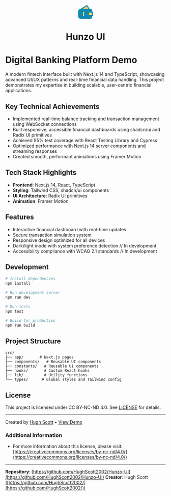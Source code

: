 <div align="center">
  <svg width="47" height="43" viewBox="0 0 47 43" fill="none" xmlns="http://www.w3.org/2000/svg">
    <path d="M1.63965 19.3447C1.63965 15.7228 4.57582 12.7866 8.19778 12.7866H38.183C40.5373 12.7866 42.4458 14.6951 42.4458 17.0494V19.8548C42.4458 20.6597 43.0983 21.3122 43.9032 21.3122V21.3122C44.708 21.3122 45.3605 21.9647 45.3605 22.7696V31.2222C45.3605 32.0271 44.708 32.6796 43.9032 32.6796V32.6796C43.0983 32.6796 42.4458 33.3321 42.4458 34.137V36.9424C42.4458 39.2967 40.5373 41.2052 38.183 41.2052H8.19777C4.57582 41.2052 1.63965 38.269 1.63965 34.6471V19.3447Z" fill="#118AB2"/>
    <path fill-rule="evenodd" clip-rule="evenodd" d="M0 19.3451C0 14.8177 3.67022 11.1475 8.19766 11.1475H38.1829C41.4426 11.1475 44.0852 13.79 44.0852 17.0498V19.6783C45.7108 19.7726 46.9999 21.1207 46.9999 22.7699V31.2226C46.9999 32.8718 45.7108 34.22 44.0852 34.3142V36.9428C44.0852 40.2025 41.4426 42.8451 38.1829 42.8451H8.19766C3.67021 42.8451 0 39.1749 0 34.6474V19.3451ZM8.19766 14.4265C5.4812 14.4265 3.27906 16.6287 3.27906 19.3451V34.6474C3.27906 37.3639 5.48119 39.566 8.19766 39.566H38.1829C39.6317 39.566 40.8061 38.3916 40.8061 36.9428V34.1373C40.8061 32.4881 42.0953 31.14 43.7209 31.0457V22.9468C42.0953 22.8525 40.8061 21.5044 40.8061 19.8552V17.0498C40.8061 15.601 39.6317 14.4265 38.1829 14.4265H8.19766Z" fill="#118AB2"/>
    <path d="M32.2441 23.7168C32.2441 22.5095 33.2229 21.5308 34.4302 21.5308H43.1744C44.3817 21.5308 45.3604 22.5095 45.3604 23.7168V30.2749C45.3604 31.4823 44.3817 32.461 43.1744 32.461H34.4302C33.2229 32.461 32.2441 31.4823 32.2441 30.2749V23.7168Z" fill="#FFD166"/>
    <path fill-rule="evenodd" clip-rule="evenodd" d="M30.6047 23.7172C30.6047 21.6044 32.3175 19.8916 34.4303 19.8916H43.1745C45.2873 19.8916 47.0001 21.6044 47.0001 23.7172V30.2753C47.0001 32.3881 45.2873 34.1009 43.1745 34.1009H34.4303C32.3175 34.1009 30.6047 32.3881 30.6047 30.2753V23.7172ZM34.4303 23.1707C34.1285 23.1707 33.8838 23.4153 33.8838 23.7172V30.2753C33.8838 30.5771 34.1285 30.8218 34.4303 30.8218H43.1745C43.4763 30.8218 43.721 30.5771 43.721 30.2753V23.7172C43.721 23.4153 43.4763 23.1707 43.1745 23.1707H34.4303Z" fill="#118AB2"/>
    <path d="M25.9129 1.9608L8.86085 12.3815C8.67247 12.4966 8.75407 12.7866 8.97485 12.7866H34.0622C34.2281 12.7866 34.3335 12.609 34.2541 12.4633L28.9719 2.77932C28.3736 1.68235 26.9791 1.30923 25.9129 1.9608Z" fill="#FFD166"/>
    <path fill-rule="evenodd" clip-rule="evenodd" d="M27.5324 3.56461C27.3828 3.29037 27.0342 3.19709 26.7676 3.35998L14.0248 11.1473H31.6684L27.5324 3.56461ZM25.0578 0.562016C26.9236 -0.578237 29.364 0.0747366 30.4111 1.99443L35.6933 11.6784C36.3686 12.9166 35.4724 14.4263 34.062 14.4263H8.97468C7.09808 14.4263 6.40443 11.9613 8.00575 10.9827L25.0578 0.562016Z" fill="#118AB2"/>
    <path fill-rule="evenodd" clip-rule="evenodd" d="M16.9418 34.1006C16.0363 34.1006 15.3022 33.3665 15.3022 32.4611L15.3022 21.5308C15.3022 20.6253 16.0363 19.8913 16.9418 19.8913C17.8473 19.8913 18.5813 20.6253 18.5813 21.5308L18.5813 32.4611C18.5813 33.3665 17.8473 34.1006 16.9418 34.1006Z" fill="#FFD166"/>
  </svg>
  <h1>Hunzo UI</h1> 
</div>

# Digital Banking Platform Demo

A modern fintech interface built with Next.js 14 and TypeScript, showcasing advanced UI/UX patterns and real-time financial data handling. This project demonstrates my expertise in building scalable, user-centric financial applications.

## Key Technical Achievements

- Implemented real-time balance tracking and transaction management using WebSocket connections
- Built responsive, accessible financial dashboards using shadcn/ui and Radix UI primitives
- Achieved 95% test coverage with React Testing Library and Cypress
- Optimized performance with Next.js 14 server components and streaming responses
- Created smooth, performant animations using Framer Motion

## Tech Stack Highlights

- **Frontend**: Next.js 14, React, TypeScript
- **Styling**: Tailwind CSS, shadcn/ui components
- **UI Architecture**: Radix UI primitives
- **Animation**: Framer Motion

## Features

- Interactive financial dashboard with real-time updates
- Secure transaction simulation system
- Responsive design optimized for all devices
- Dark/light mode with system preference detection // In development
- Accessibility compliance with WCAG 2.1 standards // In development

## Development

```bash
# Install dependencies
npm install

# Run development server
npm run dev

# Run tests
npm test

# Build for production
npm run build
```

## Project Structure

```
src/
├── app/       # Next.js pages
├── components/   # Reusable UI components
├── constants/   # Reusable UI components
├── hooks/       # Custom React hooks
├── lib/         # Utility functions
└── types/      # Global styles and Tailwind config
```

## License

This project is licensed under CC BY-NC-ND 4.0. See [LICENSE](LICENSE) for details.

---

Created by [Hugh Scott](https://github.com/HughScott2002/) • [View Demo](https://github.com/HughScott2002/Hunzo-UI)

### Additional Information

- For more information about this license, please visit:
  [https://creativecommons.org/licenses/by-nc-nd/4.0/](https://creativecommons.org/licenses/by-nc-nd/4.0/)

---

**Repository**: [https://github.com/HughScott2002/Hunzo-UI](https://github.com/HughScott2002/Hunzo-UI)
**Creator**: Hugh Scott ([https://github.com/HughScott2002/](https://github.com/HughScott2002/))
